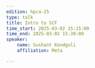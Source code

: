 ```yaml
---
edition: hpca-25
type: talk
title: Intro to SCF
time_start: 2025-03-02 15:15:00
time_end: 2025-03-02 15:30:00
speaker: 
    name: Sushant Kondguli
    affiliation: Meta

---
```


